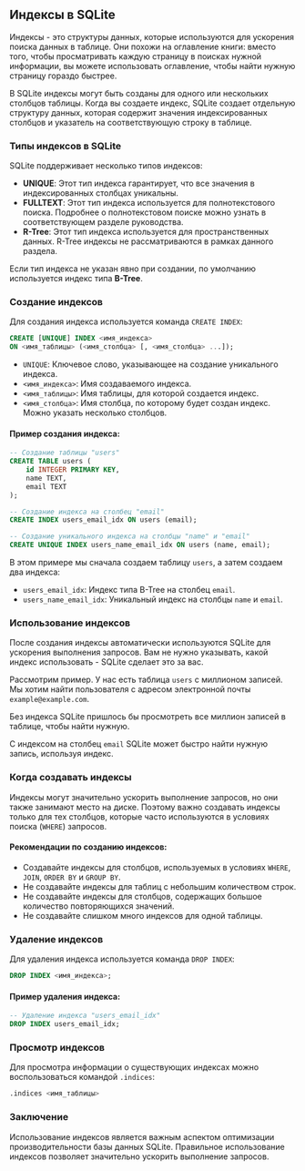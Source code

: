 ## Индексы в SQLite

Индексы - это структуры данных, которые используются для ускорения поиска данных в таблице. Они похожи на оглавление книги: вместо того, чтобы просматривать каждую страницу в поисках нужной информации, вы можете использовать оглавление, чтобы найти нужную страницу гораздо быстрее.

В SQLite индексы могут быть созданы для одного или нескольких столбцов таблицы. Когда вы создаете индекс, SQLite создает отдельную структуру данных, которая содержит значения индексированных столбцов и указатель на соответствующую строку в таблице.

### Типы индексов в SQLite

SQLite поддерживает несколько типов индексов:

* **UNIQUE**: Этот тип индекса гарантирует, что все значения в индексированных столбцах уникальны. 
* **FULLTEXT**: Этот тип индекса используется для полнотекстового поиска. Подробнее о полнотекстовом поиске можно узнать в соответствующем разделе руководства.
* **R-Tree**:  Этот тип индекса используется для пространственных данных. R-Tree индексы не рассматриваются в рамках данного раздела.

Если тип индекса не указан явно при создании, по умолчанию используется индекс типа **B-Tree**.

### Создание индексов

Для создания индекса используется команда `CREATE INDEX`:

```sql
CREATE [UNIQUE] INDEX <имя_индекса>
ON <имя_таблицы> (<имя_столбца> [, <имя_столбца> ...]);
```

* `UNIQUE`: Ключевое слово, указывающее на создание уникального индекса.
* `<имя_индекса>`: Имя создаваемого индекса.
* `<имя_таблицы>`: Имя таблицы, для которой создается индекс.
* `<имя_столбца>`: Имя столбца, по которому будет создан индекс. Можно указать несколько столбцов.

#### Пример создания индекса:

```sql
-- Создание таблицы "users"
CREATE TABLE users (
    id INTEGER PRIMARY KEY,
    name TEXT,
    email TEXT
);

-- Создание индекса на столбец "email"
CREATE INDEX users_email_idx ON users (email);

-- Создание уникального индекса на столбцы "name" и "email"
CREATE UNIQUE INDEX users_name_email_idx ON users (name, email);
```

В этом примере мы сначала создаем таблицу `users`, а затем создаем два индекса:

* `users_email_idx`: Индекс типа B-Tree на столбец `email`.
* `users_name_email_idx`: Уникальный индекс на столбцы `name` и `email`. 

### Использование индексов

После создания индексы автоматически используются SQLite для ускорения выполнения запросов. Вам не нужно указывать, какой индекс использовать - SQLite сделает это за вас.

Рассмотрим пример. У нас есть таблица `users` с миллионом записей. Мы хотим найти пользователя с адресом электронной почты `example@example.com`. 

Без индекса SQLite пришлось бы просмотреть все миллион записей в таблице, чтобы найти нужную.

С индексом на столбец `email` SQLite может быстро найти нужную запись, используя индекс.

### Когда создавать индексы

Индексы могут значительно ускорить выполнение запросов, но они также занимают место на диске. Поэтому важно создавать индексы только для тех столбцов, которые часто используются в условиях поиска (`WHERE`) запросов. 

#### Рекомендации по созданию индексов:

* Создавайте индексы для столбцов, используемых в условиях `WHERE`, `JOIN`, `ORDER BY` и `GROUP BY`.
* Не создавайте индексы для таблиц с небольшим количеством строк.
* Не создавайте индексы для столбцов, содержащих большое количество повторяющихся значений.
* Не создавайте слишком много индексов для одной таблицы. 

### Удаление индексов

Для удаления индекса используется команда `DROP INDEX`:

```sql
DROP INDEX <имя_индекса>;
```

#### Пример удаления индекса:

```sql
-- Удаление индекса "users_email_idx"
DROP INDEX users_email_idx;
```

### Просмотр индексов

Для просмотра информации о существующих индексах можно воспользоваться командой `.indices`:

```sql
.indices <имя_таблицы>
```

### Заключение

Использование индексов является важным аспектом оптимизации производительности базы данных SQLite. Правильное использование индексов позволяет значительно ускорить выполнение запросов. 
